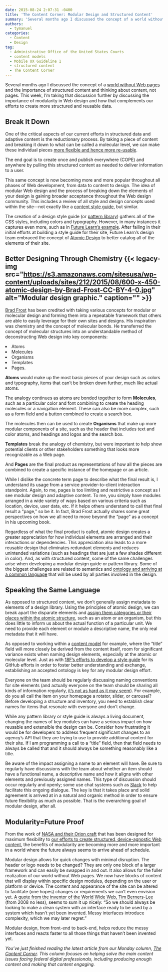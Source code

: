 ```yaml
---
date: 2015-08-24 2:07:31 -0400
title: 'The Content Corner: Modular Design and Structured Content'
summary: 'Several months ago I discussed the concept of a world without Web pages and the importance of structured content and thinking about content, not pages. This week, I&rsquo;m taking that discussion further by discussing the importance of modularity in Web design and how that complements our efforts to create more structured and reusable data. Break'
authors:
  - tymanuel
categories:
  - Content
  - Design
tag:
  - Administrative Office of the United States Courts
  - content models
  - Mobile UX Guideline 1
  - structured content
  - The Content Corner
---
```


Several months ago I discussed the concept of a [world without Web pages](https://www.WHATEVER/2015/03/16/the-content-corner-a-world-without-web-pages/) and the importance of structured content and thinking about content, not pages. This week, I’m taking that discussion further by discussing the importance of modularity in Web design and how that complements our efforts to create more structured and reusable data.

## Break It Down

One of the critical aspects of our current efforts in structured data and adaptive content is the reductionary process. By taking a piece of content and breaking it down to what can be called a molecular level, we can make these individual pieces [more flexible and hence more re-usable](https://www.WHATEVER/2013/07/29/how-to-create-open-structured-content/).

The end goal is to create once and publish everywhere (COPE) and anywhere by pulling this structured content as needed to deliver information to a user.

This same concept is now becoming more and more popular throughout all phases of Web development, from data to content to design. The idea of modular Web design and the process of breaking down the elements of your design is gaining broader acceptance throughout the Web design community. This includes a review of all style and design concepts used within the site—not exactly like a [content style guide](https://www.WHATEVER/2015/06/08/the-content-corner-creating-a-content-style-guide/), but similar.

The creation of a design style guide (or [pattern library](https://www.futurelearn.com/pattern-library)) gathers all of the CSS styles, including colors and typography. However, in many instances it captures even more, such as in [Future Learn’s example](https://about.futurelearn.com/blog/pattern-library/). After failing in their initial efforts at building a style guide for their site, Future Learn&#8217;s design team embraced the concept of [Atomic Design](http://bradfrost.com/blog/post/atomic-web-design/) to better catalog all of the elements of their site.

## Better Designing Through Chemistry {{< legacy-img src="https://s3.amazonaws.com/sitesusa/wp-content/uploads/sites/212/2015/08/600-x-450-atomic-design-by-Brad-Frost-CC-BY-4-0.jpg" alt="Modular design graphic." caption="" >}} 

[Brad Frost](http://bradfrost.com/) has been credited with taking various concepts for modular or molecular design and forming them into a repeatable framework that others are able to easily leverage for their own sites and designs. His inspiration was chemistry and the concept of molecular bonds. He transferred the concept of molecular structures into an understandable method of deconstructing Web design into key components:

<li style="font-weight: 400">
  Atoms
</li>
<li style="font-weight: 400">
  Molecules
</li>
<li style="font-weight: 400">
  Organisms
</li>
<li style="font-weight: 400">
  Templates
</li>
<li style="font-weight: 400">
  Pages.
</li>

**Atoms** would make up the most basic pieces of your design such as colors and typography, items that can&#8217;t be broken down further, much like actual atoms.

The analogy continues as atoms are bonded together to form **Molecules**, such as a particular color and font combining to create the heading molecules or a navigation element. These can also be more complex, such as a form field and a button combined to create a search box.

The molecules then can be used to create **Organisms** that make up more modular components of a site, such as the header that includes text and color atoms, and headings and logos and the search box.

**Templates** break the analogy of chemistry, but were important to help show potential clients or other stakeholders something that looks more recognizable as a Web page.

And **Pages** are the final product as representations of how all the pieces are combined to create a specific instance of the homepage or an article.

While I dislike the concrete term page to describe what the final result is, I understand its usage from a service provider-to-client interaction standpoint. Again, to me, pages is too limiting and restrictive a concept as I see modular design and adaptive content. To me, you simply have modules arranged in a wide variety of ways based on various criteria such as location, device, user data, etc. If it helps others understand to call that final result a “page,” so be it. In fact, Brad Frost actually shares some great perspectives on how we all need to move beyond the &#8220;page&#8221; as a concept in his upcoming book.

Regardless of what the final product is called, atomic design creates a greater appreciation for how individual elements are arranged and their interactions or dependencies. This appreciation also leads to a more reusable design that eliminates redundant elements and reduces unintended variations (such as headings that are just a few shades different in color). And, as with structured content, some of the same challenges arise when developing a modular design guide or pattern library. Some of the biggest challenges are related to semantics and [ontology and arriving at a common language](http://www.slideshare.net/AbbyCovert/lessons-from-an-ontology-nerd) that will be used by all parties involved in the design.

## Speaking the Same Language

As opposed to structured content, we don’t generally assign metadata to elements of a design library. Using the principles of atomic design, we can break apart the disparate elements and [assign them categories or their places within the atomic structure](http://demo.patternlab.io/), such as an atom or an organism, but this does little to inform us about the actual function of a particular unit. We need to provide each element or module a descriptive name, the only real metadata that it will have.

As opposed to working within a [content model](https://www.WHATEVER/2014/05/05/government-open-and-structured-content-models-are-here/) for example, where the “title” field will more closely be derived from the content itself, room for significant variance exists when naming design elements, especially at the atomic or molecular level. Just as with [18F&#8217;s efforts to develop a style guide](https://www.WHATEVER/2015/08/03/18fs-style-guide-for-open-source-project-documentation/) for its GitHub efforts in order to foster better understanding and exchange, establishing an accepted ontology is key for any modular design effort.

Everyone on the team should be regularly discussing naming conventions for site elements (and actually everyone on the team should be sharing all kinds of information regularly, [it&#8217;s not as hard as it may seem](https://www.WHATEVER/2013/11/04/sharing-information-across-and-within-organizations-shouldnt-be-challenging/)). For example, do you all call the item on your homepage a rotator, slider, or carousel? Before developing a structure and inventory, you need to establish clear names for items that resonate with everyone and don’t change.

While any pattern library or style guide is always a living document, changing the names of key modules can have a serious impact on how reusable and extensible the design can be. Consider how frustrating it would be for developers to address frequent significant changes to an agency’s API that they are trying to use to provide additional content for their site. If I am programming a call to a “title” field, then that field needs to always be called that and it should always be something reasonably like a title.

Be aware of the impact assigning a name to an element will have. Be sure to regularly have discussions with the team about whether an item should have a functional name, a descriptive name and how it aligns with other elements and previously assigned names. This type of discussion should occur regularly and openly; some use chat systems such as [Slack](https://www.WHATEVER/2015/07/30/picking-up-the-slack-for-team-communication/) to help facilitate this ongoing dialogue. The key is that it takes place and solid agreement is arrived at in a natural and organic method in order to ensure future flexibility as much as possible. That is the overarching goal of modular design, after all.

## Modularity=Future Proof

From the work of [NASA and their Orion craft](http://www.nasa.gov/orion) that has been designed for maximum flexibility to [our efforts to create structured, device-agnostic Web content](http://gsa.github.io/Open-And-Structured-Content-Models/), the benefits of modularity are becoming more and more important in a world where the future always seems to arrive ahead of schedule.

Modular design allows for quick changes with minimal disruption. The header or logo needs to be changed? They are only one block of a larger framework and can easily be swapped in and out. It also allows for the fuller realization of our world without Web pages. We now have blocks of content that will display within specific design modules, depending on the user or platform or device. The content and appearance of the site can be altered to facilitate (one hopes) changes or requirements we can’t even envision yet. [A quote from the inventor of the World Wide Web, Tim Berners-Lee](http://www.w3.org/blog/2008/01/modularity/) (from 2008 no less), seems to sum it up nicely: “So we should always be looking to make a clean system with an interface ready to be used by a system which hasn&#8217;t yet been invented. Messy interfaces introduce complexity, which we may later regret.”

Modular design, from front-end to back-end, helps reduce the messy interfaces and reacts faster to all those things that haven’t been invented yet.

_You’ve just finished reading the latest article from our Monday column, [The Content Corner](https://www.WHATEVER/tag/the-content-corner/). This column focuses on helping solve the main content issues facing federal digital professionals, including producing enough content and making that content engaging._